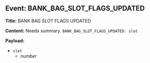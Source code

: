## Event: BANK_BAG_SLOT_FLAGS_UPDATED

**Title:** BANK BAG SLOT FLAGS UPDATED

**Content:**
Needs summary.
`BANK_BAG_SLOT_FLAGS_UPDATED: slot`

**Payload:**
- `slot`
  - *number*